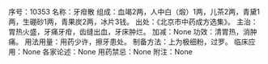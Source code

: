 序号：10353
名称：牙疳散
组成：血竭2两，人中白（煅）1两，儿茶2两，青黛1两，生硼砂1两，青果炭2两，冰片3钱。
出处：《北京市中药成方选集》。
主治：胃热火盛，牙痛牙疳，齿缝出血，牙床肿烂。
加减：None
功效：清胃热，消肿痛。
用法用量：用药少许，擦牙患处。
制备方法：上为极细粉，过罗。
临床应用：None
各家论述：None
用药禁忌：None
附注：None
